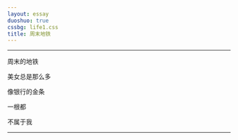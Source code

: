 ```yaml
---
layout: essay
duoshuo: true
cssbg: life1.css
title: 周末地铁
---
```


----------

周末的地铁

美女总是那么多

像银行的金条

一根都

不属于我


>>

---------


